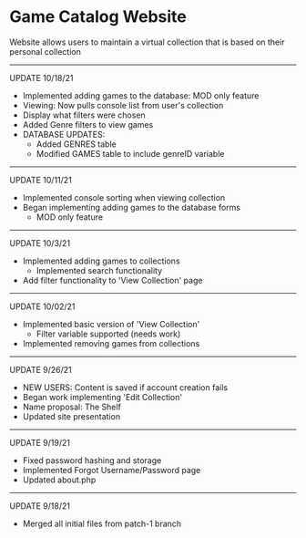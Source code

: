 # Game Catalog Website
Website allows users to maintain a virtual collection that is based on their personal collection


-----
UPDATE 10/18/21
- Implemented adding games to the database: MOD only feature
- Viewing: Now pulls console list from user's collection
- Display what filters were chosen
- Added Genre filters to view games
- DATABASE UPDATES:
	- Added GENRES table
	- Modified GAMES table to include genreID variable

-----
UPDATE 10/11/21
- Implemented console sorting when viewing collection
- Began implementing adding games to the database forms
	- MOD only feature

-----
UPDATE 10/3/21
- Implemented adding games to collections
	- Implemented search functionality
- Add filter functionality to 'View Collection' page

-----
UPDATE 10/02/21
- Implemented basic version of 'View Collection'
	- Filter variable supported (needs work)
- Implemented removing games from collections

-----
UPDATE 9/26/21
- NEW USERS: Content is saved if account creation fails
- Began work implementing 'Edit Collection'
- Name proposal: The Shelf
- Updated site presentation

-----
UPDATE 9/19/21
- Fixed password hashing and storage
- Implemented Forgot Username/Password page
- Updated about.php

-----
UPDATE 9/18/21
- Merged all initial files from patch-1 branch

